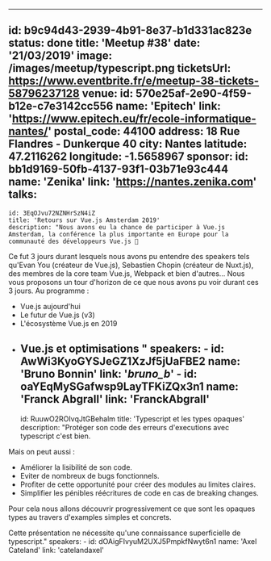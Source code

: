 ---
id: b9c94d43-2939-4b91-8e37-b1d331ac823e
status: done
title: 'Meetup #38'
date: '21/03/2019'
image: /images/meetup/typescript.png 
ticketsUrl: https://www.eventbrite.fr/e/meetup-38-tickets-58796237128
venue:
  id: 570e25af-2e90-4f59-b12e-c7e3142cc556
  name: 'Epitech'
  link: 'https://www.epitech.eu/fr/ecole-informatique-nantes/'
  postal_code: 44100
  address: 18 Rue Flandres - Dunkerque 40
  city: Nantes
  latitude: 47.2116262
  longitude: -1.5658967
sponsor:
    id: bb1d9169-50fb-4137-93f1-03b71e93c444
    name: 'Zenika'
    link: 'https://nantes.zenika.com'
talks:
  -
    id: 3EqOJvu72NZNHrSzN4iZ
    title: 'Retours sur Vue.js Amsterdam 2019'
    description: "Nous avons eu la chance de participer à Vue.js Amsterdam, la conférence la plus importante en Europe pour la communauté des développeurs Vue.js 💚

Ce fut 3 jours durant lesquels nous avons pu entendre des speakers tels qu'Evan You (créateur de Vue.js), Sebastien Chopin (créateur de Nuxt.js), des membres de la core team Vue.js, Webpack et bien d'autres...
Nous vous proposons un tour d'horizon de ce que nous avons pu voir durant ces 3 jours. Au programme :
- Vue.js aujourd'hui
- Le futur de Vue.js (v3)
- L'écosystème Vue.js en 2019
- Vue.js et optimisations
"
    speakers:
      -
          id: AwWi3KyoGYSJeGZ1XzJf5jUaFBE2
          name: 'Bruno Bonnin'
          link: '_bruno_b_'
      -
          id: oaYEqMySGafwsp9LayTFKiZQx3n1
          name: 'Franck Abgrall'
          link: 'FranckAbgrall'
  -
    id: RuuwO2ROIvqJtGBehalm
    title: 'Typescript et les types opaques'
    description: "Protéger son code des erreurs d'executions avec typescript c'est bien.

Mais on peut aussi :
- Améliorer la lisibilité de son code.
- Eviter de  nombreux de bugs fonctionnels.
- Profiter de cette opportunité pour créer des modules au limites claires.
- Simplifier les pénibles réécritures de code en cas de breaking changes.

Pour cela nous allons découvrir progressivement ce que sont les opaques types au travers d'examples simples et concrets.

Cette présentation ne nécessite qu'une connaissance superficielle de typescript."
    speakers:
      -
          id: dOAigFIvyuM2UXJ5PmpkfNwyt6n1
          name: 'Axel Cateland'
          link: 'catelandaxel'
